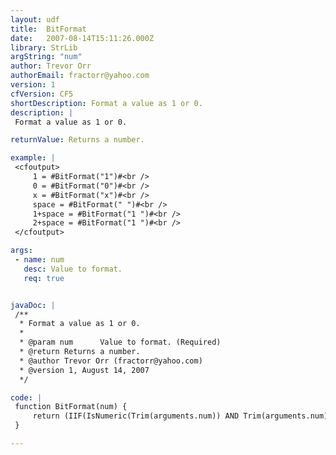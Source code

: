 ```yaml
---
layout: udf
title:  BitFormat
date:   2007-08-14T15:11:26.000Z
library: StrLib
argString: "num"
author: Trevor Orr
authorEmail: fractorr@yahoo.com
version: 1
cfVersion: CF5
shortDescription: Format a value as 1 or 0.
description: |
 Format a value as 1 or 0.

returnValue: Returns a number.

example: |
 <cfoutput>
     1 = #BitFormat("1")#<br />
     0 = #BitFormat("0")#<br />
     x = #BitFormat("x")#<br />
     space = #BitFormat(" ")#<br />
     1+space = #BitFormat("1 ")#<br />
     2+space = #BitFormat("1 ")#<br />
 </cfoutput>

args:
 - name: num
   desc: Value to format.
   req: true


javaDoc: |
 /**
  * Format a value as 1 or 0.
  * 
  * @param num      Value to format. (Required)
  * @return Returns a number. 
  * @author Trevor Orr (fractorr@yahoo.com) 
  * @version 1, August 14, 2007 
  */

code: |
 function BitFormat(num) {
     return (IIF(IsNumeric(Trim(arguments.num)) AND Trim(arguments.num) NEQ 0, 1, 0));
 }

---
```


